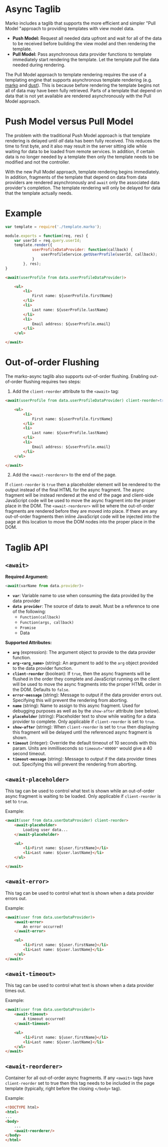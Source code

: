 Async Taglib
=====================

Marko includes a taglib that supports the more efficient and simpler "Pull Model "approach to providing templates with view model data.

* __Push Model:__ Request all needed data upfront and wait for all of the data to be received before building the view model and then rendering the template.
* __Pull Model:__ Pass asynchronous data provider functions to template immediately start rendering the template. Let the template _pull_ the data needed during rendering.

The Pull Model approach to template rendering requires the use of a templating engine that supports asynchronous template rendering (e.g. [marko](https://github.com/marko-js/marko) and [dust](https://github.com/linkedin/dustjs)). This is because before rendering the template begins not all of data may have been fully retrieved. Parts of a template that depend on data that is not yet available are rendered asynchronously with the Pull Model approach.

# Push Model versus Pull Model

The problem with the traditional Push Model approach is that template rendering is delayed until _all_ data has been fully received. This reduces the time to first byte, and it also may result in the server sitting idle while waiting for data to be loaded from remote services. In addition, if certain data is no longer needed by a template then only the template needs to be modified and not the controller.

With the new Pull Model approach, template rendering begins immediately. In addition, fragments of the template that depend on data from data providers are rendered asynchronously and `await` only the associated data provider's completion. The template rendering will only be delayed for data that the template actually needs.

# Example

```javascript
var template = require('./template.marko');

module.exports = function(req, res) {
    var userId = req.query.userId;
    template.render({
            userProfileDataProvider: function(callback) {
                userProfileService.getUserProfile(userId, callback);
            }
        }, res);
}
```

```html
<await(userProfile from data.userProfileDataProvider)>

    <ul>
        <li>
            First name: ${userProfile.firstName}
        </li>
        <li>
            Last name: ${userProfile.lastName}
        </li>
        <li>
            Email address: ${userProfile.email}
        </li>
    </ul>

</await>
```

# Out-of-order Flushing

The marko-async taglib also supports out-of-order flushing. Enabling out-of-order flushing requires two steps:

1. Add the `client-reorder` attribute to the `<await>` tag:<br>

```html
<await(userProfile from data.userProfileDataProvider) client-reorder=true>

    <ul>
        <li>
            First name: ${userProfile.firstName}
        </li>
        <li>
            Last name: ${userProfile.lastName}
        </li>
        <li>
            Email address: ${userProfile.email}
        </li>
    </ul>

</await>
```

2. Add the `<await-reorderer>` to the end of the page.

If `client-reorder` is `true` then a placeholder element will be rendered to the output instead of the final HTML for the async fragment. The async fragment will be instead rendered at the end of the page and client-side JavaScript code will be used to move the async fragment into the proper place in the DOM. The `<await-reorderer>` will be where the out-of-order fragments are rendered before they are moved into place. If there are any out-of-order fragments then inline JavaScript code will be injected into the page at this location to move the DOM nodes into the proper place in the DOM.

# Taglib API

## `<await>`

**Required Argument:**
```js
<await(varName from data.provider)>
```

* __`var`__: Variable name to use when consuming the data provided by the data provider
* __`data provider`__: The source of data to await. Must be a reference to one of the following:
    - `Function(callback)`
    - `Function(args, callback)`
    - `Promise`
    - Data


**Supported Attributes:**

* __`arg`__ (expression): The argument object to provide to the data provider function.
* __`arg-<arg_name>`__ (string): An argument to add to the `arg` object provided to the data provider function.
* __`client-reorder`__ (boolean): If `true`, then the async fragments will be flushed in the order they complete and JavaScript running on the client will be used to move the async fragments into the proper HTML order in the DOM. Defaults to `false`.
* __`error-message`__ (string): Message to output if the data provider errors out.
Specifying this will prevent the rendering from aborting.
* __`name`__ (string): Name to assign to this async fragment. Used for debugging purposes as well as by the `show-after` attribute (see below).
* __`placeholder`__ (string): Placeholder text to show while waiting for a data provider to complete. Only applicable if `client-reorder` is set to `true`.
* __`show-after`__ (string): When `client-reorder` is set to `true` then displaying this fragment will be delayed until the referenced async fragment is shown.
* __`timeout`__ (integer): Override the default timeout of 10 seconds with this param. Units are inmilliseconds so `timeout="40000"` would give a 40 second timeout.
* __`timeout-message`__ (string): Message to output if the data provider times out. Specifying this will prevent the rendering from aborting.

## `<await-placeholder>`

This tag can be used to control what text is shown while an out-of-order async fragment is waiting to be loaded. Only applicable if `client-reorder` is set to `true`.

Example:

```html
<await(user from data.userDataProvider) client-reorder>
    <await-placeholder>
        Loading user data...
    </await-placeholder>

    <ul>
        <li>First name: ${user.firstName}</li>
        <li>Last name: ${user.lastName}</li>
    </ul>

</await>
```

## `<await-error>`

This tag can be used to control what text is shown when a data provider errors out.

Example:

```html
<await(user from data.userDataProvider)>
    <await-error>
        An error occurred!
    </await-error>

    <ul>
        <li>First name: ${user.firstName}</li>
        <li>Last name: ${user.lastName}</li>
    </ul>
</await>
```

## `<await-timeout>`

This tag can be used to control what text is shown when a data provider times out.

Example:

```html
<await(user from data.userDataProvider)>
    <await-timeout>
        A timeout occurred!
    </await-timeout>

    <ul>
        <li>First name: ${user.firstName}</li>
        <li>Last name: ${user.lastName}</li>
    </ul>
</await>
```

## `<await-reorderer>`

Container for all out-of-order async fragments. If any `<await>` tags have `client-reorder` set to true then this tag needs to be included in the page template (typically, right before the closing `</body>` tag).

Example:

```html
<!DOCTYPE html>
<html>
...
<body>
    ...
    <await-reorderer/>
</body>
</html>
```
